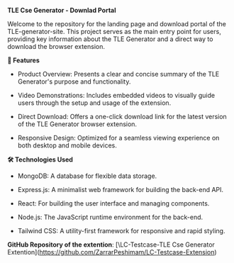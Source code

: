 **TLE Cse Generator - Downlad Portal**

Welcome to the repository for the landing page and download portal of the TLE-generator-site. This project serves as the main entry point for users, providing key information about the TLE Generator and a direct way to download the browser extension.

**🌟 Features**

* Product Overview: Presents a clear and concise summary of the TLE Generator's purpose and functionality.

* Video Demonstrations: Includes embedded videos to visually guide users through the setup and usage of the extension.

* Direct Download: Offers a one-click download link for the latest version of the TLE Generator browser extension.

* Responsive Design: Optimized for a seamless viewing experience on both desktop and mobile devices.

**🛠️ Technologies Used**

* MongoDB: A database for flexible data storage.

* Express.js: A minimalist web framework for building the back-end API.

* React: For building the user interface and managing components.

* Node.js: The JavaScript runtime environment for the back-end.

* Tailwind CSS: A utility-first framework for responsive and rapid styling.


**GitHub Repository of the extention**: [\LC-Testcase-TLE Cse Generator Extention\](https://github.com/ZarrarPeshimam/LC-Testcase-Extension)